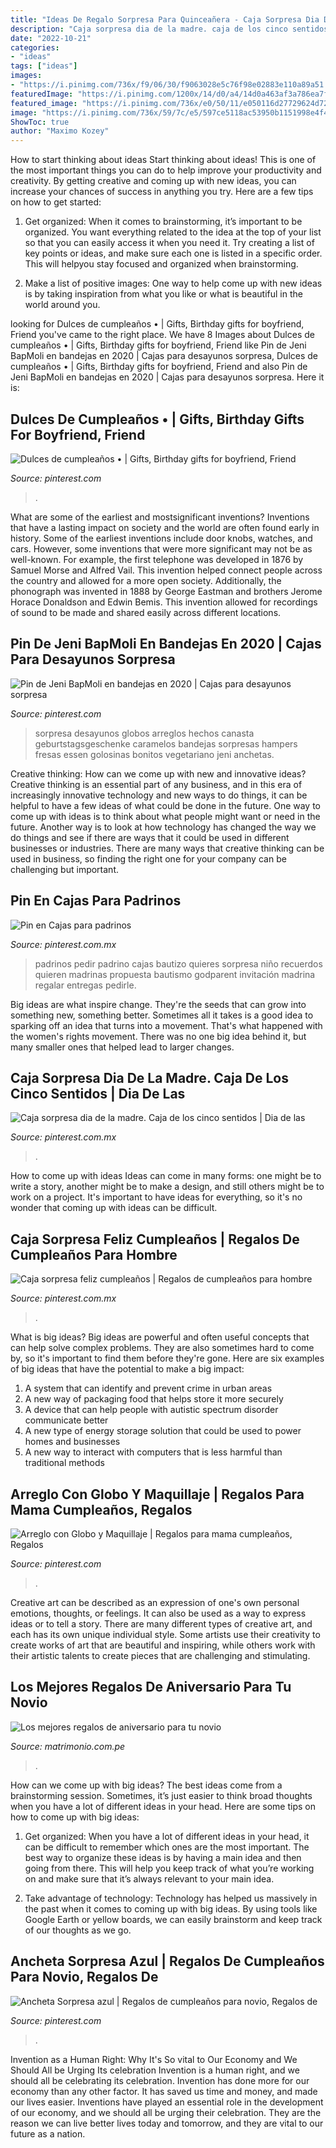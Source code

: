 ```yaml
---
title: "Ideas De Regalo Sorpresa Para Quinceañera - Caja Sorpresa Dia De La Madre. Caja De Los Cinco Sentidos"
description: "Caja sorpresa dia de la madre. caja de los cinco sentidos"
date: "2022-10-21"
categories:
- "ideas"
tags: ["ideas"]
images:
- "https://i.pinimg.com/736x/f9/06/30/f9063028e5c76f98e02883e110a89a51.jpg"
featuredImage: "https://i.pinimg.com/1200x/14/d0/a4/14d0a463af3a786ea7f2cbc263586591.jpg"
featured_image: "https://i.pinimg.com/736x/e0/50/11/e050116d27729624d729d950fa9bd355.jpg"
image: "https://i.pinimg.com/736x/59/7c/e5/597ce5118ac53950b1151998e4f427cf.jpg"
ShowToc: true
author: "Maximo Kozey"
---
```



How to start thinking about ideas
Start thinking about ideas! This is one of the most important things you can do to help improve your productivity and creativity. By getting creative and coming up with new ideas, you can increase your chances of success in anything you try. Here are a few tips on how to get started:
1. Get organized: When it comes to brainstorming, it’s important to be organized. You want everything related to the idea at the top of your list so that you can easily access it when you need it. Try creating a list of key points or ideas, and make sure each one is listed in a specific order. This will helpyou stay focused and organized when brainstorming.

2. Make a list of positive images: One way to help come up with new ideas is by taking inspiration from what you like or what is beautiful in the world around you.

	

		
looking for Dulces de cumpleaños • | Gifts, Birthday gifts for boyfriend, Friend you've came to the right place. We have 8 Images about Dulces de cumpleaños • | Gifts, Birthday gifts for boyfriend, Friend like Pin de Jeni BapMoli en bandejas en 2020 | Cajas para desayunos sorpresa, Dulces de cumpleaños • | Gifts, Birthday gifts for boyfriend, Friend and also Pin de Jeni BapMoli en bandejas en 2020 | Cajas para desayunos sorpresa. Here it is:
		
    
## Dulces De Cumpleaños • | Gifts, Birthday Gifts For Boyfriend, Friend

<img loading=lazy src="https://i.pinimg.com/736x/f9/06/30/f9063028e5c76f98e02883e110a89a51.jpg" onerror="this.onerror=null;this.src='https://tse2.mm.bing.net/th?id=OIP.NuIPed2LCOm7k6RhjL9MxgHaJ4&amp;pid=15.1';" alt="Dulces de cumpleaños • | Gifts, Birthday gifts for boyfriend, Friend">

_Source: pinterest.com_

>. 

	

What are some of the earliest and mostsignificant inventions?
Inventions that have a lasting impact on society and the world are often found early in history. Some of the earliest inventions include door knobs, watches, and cars. However, some inventions that were more significant may not be as well-known. For example, the first telephone was developed in 1876 by Samuel Morse and Alfred Vail. This invention helped connect people across the country and allowed for a more open society. Additionally, the phonograph was invented in 1888 by George Eastman and brothers Jerome Horace Donaldson and Edwin Bemis. This invention allowed for recordings of sound to be made and shared easily across different locations.

    
## Pin De Jeni BapMoli En Bandejas En 2020 | Cajas Para Desayunos Sorpresa

<img loading=lazy src="https://i.pinimg.com/736x/e0/50/11/e050116d27729624d729d950fa9bd355.jpg" onerror="this.onerror=null;this.src='https://tse2.mm.bing.net/th?id=OIP.Zkn-J0WAFj35qHdJ3z5y9wHaJv&amp;pid=15.1';" alt="Pin de Jeni BapMoli en bandejas en 2020 | Cajas para desayunos sorpresa">

_Source: pinterest.com_

>sorpresa desayunos globos arreglos hechos canasta geburtstagsgeschenke caramelos bandejas sorpresas hampers fresas essen golosinas bonitos vegetariano jeni anchetas. 

	

Creative thinking: How can we come up with new and innovative ideas?
Creative thinking is an essential part of any business, and in this era of increasingly innovative technology and new ways to do things, it can be helpful to have a few ideas of what could be done in the future. One way to come up with ideas is to think about what people might want or need in the future. Another way is to look at how technology has changed the way we do things and see if there are ways that it could be used in different businesses or industries. There are many ways that creative thinking can be used in business, so finding the right one for your company can be challenging but important.

    
## Pin En Cajas Para Padrinos

<img loading=lazy src="https://i.pinimg.com/736x/59/7c/e5/597ce5118ac53950b1151998e4f427cf.jpg" onerror="this.onerror=null;this.src='https://tse1.mm.bing.net/th?id=OIP.T3yV34SK3D36t0rZaZRzMQHaJ3&amp;pid=15.1';" alt="Pin en Cajas para padrinos">

_Source: pinterest.com.mx_

>padrinos pedir padrino cajas bautizo quieres sorpresa niño recuerdos quieren madrinas propuesta bautismo godparent invitación madrina regalar entregas pedirle. 

	

Big ideas are what inspire change. They're the seeds that can grow into something new, something better. Sometimes all it takes is a good idea to sparking off an idea that turns into a movement. That's what happened with the women's rights movement. There was no one big idea behind it, but many smaller ones that helped lead to larger changes.

    
## Caja Sorpresa Dia De La Madre. Caja De Los Cinco Sentidos | Dia De Las

<img loading=lazy src="https://i.pinimg.com/736x/a8/8e/24/a88e24a704beb7ab03df380ac876fb71.jpg" onerror="this.onerror=null;this.src='https://tse2.mm.bing.net/th?id=OIP.bzskAA94v0DhWdzJyv8fAwHaNK&amp;pid=15.1';" alt="Caja sorpresa dia de la madre. Caja de los cinco sentidos | Dia de las">

_Source: pinterest.com.mx_

>. 

	

How to come up with ideas
Ideas can come in many forms: one might be to write a story, another might be to make a design, and still others might be to work on a project. It's important to have ideas for everything, so it's no wonder that coming up with ideas can be difficult.

    
## Caja Sorpresa Feliz Cumpleaños | Regalos De Cumpleaños Para Hombre

<img loading=lazy src="https://i.pinimg.com/1200x/14/d0/a4/14d0a463af3a786ea7f2cbc263586591.jpg" onerror="this.onerror=null;this.src='https://tse4.mm.bing.net/th?id=OIP.vBa8y-P4d78EIu6g9b1OVQHaK7&amp;pid=15.1';" alt="Caja sorpresa feliz cumpleaños | Regalos de cumpleaños para hombre">

_Source: pinterest.com.mx_

>. 

	

What is big ideas?
Big ideas are powerful and often useful concepts that can help solve complex problems. They are also sometimes hard to come by, so it's important to find them before they're gone. Here are six examples of big ideas that have the potential to make a big impact:
1. A system that can identify and prevent crime in urban areas 
2. A new way of packaging food that helps store it more securely 
3. A device that can help people with autistic spectrum disorder communicate better 
4. A new type of energy storage solution that could be used to power homes and businesses 
5. A new way to interact with computers that is less harmful than traditional methods 

    
## Arreglo Con Globo Y Maquillaje | Regalos Para Mama Cumpleaños, Regalos

<img loading=lazy src="https://i.pinimg.com/736x/ac/22/66/ac2266001783bc41e9f669061bc6d5eb--unicorn.jpg" onerror="this.onerror=null;this.src='https://tse2.mm.bing.net/th?id=OIP.TmWN0-NKyQ532fuI1bIDbwHaME&amp;pid=15.1';" alt="Arreglo con Globo y Maquillaje | Regalos para mama cumpleaños, Regalos">

_Source: pinterest.com_

>. 

	

Creative art can be described as an expression of one's own personal emotions, thoughts, or feelings. It can also be used as a way to express ideas or to tell a story. There are many different types of creative art, and each has its own unique individual style. Some artists use their creativity to create works of art that are beautiful and inspiring, while others work with their artistic talents to create pieces that are challenging and stimulating.

    
## Los Mejores Regalos De Aniversario Para Tu Novio

<img loading=lazy src="https://cdn0.matrimonio.com.pe/usr/9/0/9/0/cfb_225138.jpg" onerror="this.onerror=null;this.src='https://tse2.mm.bing.net/th?id=OIP.oYxDfqkBHRqSC5cfv39ScgAAAA&amp;pid=15.1';" alt="Los mejores regalos de aniversario para tu novio">

_Source: matrimonio.com.pe_

>. 

	

How can we come up with big ideas?
The best ideas come from a brainstorming session. Sometimes, it’s just easier to think broad thoughts when you have a lot of different ideas in your head. Here are some tips on how to come up with big ideas:
1. Get organized: When you have a lot of different ideas in your head, it can be difficult to remember which ones are the most important. The best way to organize these ideas is by having a main idea and then going from there. This will help you keep track of what you’re working on and make sure that it’s always relevant to your main idea.

2. Take advantage of technology: Technology has helped us massively in the past when it comes to coming up with big ideas. By using tools like Google Earth or yellow boards, we can easily brainstorm and keep track of our thoughts as we go.

    
## Ancheta Sorpresa Azul | Regalos De Cumpleaños Para Novio, Regalos De

<img loading=lazy src="https://i.pinimg.com/736x/17/e5/0f/17e50f69c44dca836549905e76a0343d.jpg" onerror="this.onerror=null;this.src='https://tse4.mm.bing.net/th?id=OIP.Xx7-aU3wKk8xiLJ184IaIgHaKV&amp;pid=15.1';" alt="Ancheta Sorpresa azul | Regalos de cumpleaños para novio, Regalos de">

_Source: pinterest.com_

>. 

	

Invention as a Human Right: Why It's So vital to Our Economy and We Should All be Urging Its celebration
Invention is a human right, and we should all be celebrating its celebration. Invention has done more for our economy than any other factor. It has saved us time and money, and made our lives easier.
Inventions have played an essential role in the development of our economy, and we should all be urging their celebration. They are the reason we can live better lives today and tomorrow, and they are vital to our future as a nation.

